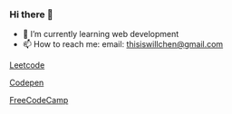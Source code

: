 ### Hi there 👋

- 🌱 I’m currently learning 
web development
- 📫 How to reach me: 
email: thisiswillchen@gmail.com


[Leetcode](https://leetcode.com/u/Double-T1/) 

[Codepen](https://codepen.io/your-work) 

[FreeCodeCamp](https://www.freecodecamp.org/enjoyit) 


<!--
**Double-T1/Double-T1** is a ✨ _special_ ✨ repository because its `README.md` (this file) appears on your GitHub profile.

Here are some ideas to get you started:

- 🔭 I’m currently working on 
a webpage
# 
- 👯 I’m looking to collaborate on ...
- 🤔 I’m looking for help with ...
- 💬 Ask me about ...

- ⚡ Fun fact: ...
-->
